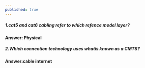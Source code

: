 ```yaml
---
published: true
---
```

##### 1.cat5 and cat6 cabling refer to which refence model layer?
#### Answer: Physical

##### 2.Which connection technology uses whatis known as a CMTS?
#### Answer:cable internet
